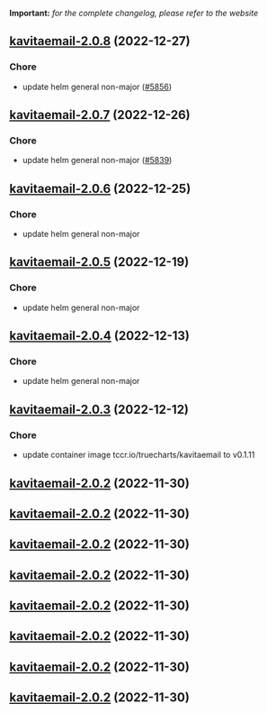 **Important:**
*for the complete changelog, please refer to the website*




## [kavitaemail-2.0.8](https://github.com/truecharts/charts/compare/kavitaemail-2.0.7...kavitaemail-2.0.8) (2022-12-27)

### Chore

- update helm general non-major ([#5856](https://github.com/truecharts/charts/issues/5856))
  
  


## [kavitaemail-2.0.7](https://github.com/truecharts/charts/compare/kavitaemail-2.0.6...kavitaemail-2.0.7) (2022-12-26)

### Chore

- update helm general non-major ([#5839](https://github.com/truecharts/charts/issues/5839))
  
  


## [kavitaemail-2.0.6](https://github.com/truecharts/charts/compare/kavitaemail-2.0.5...kavitaemail-2.0.6) (2022-12-25)

### Chore

- update helm general non-major
  
  


## [kavitaemail-2.0.5](https://github.com/truecharts/charts/compare/kavitaemail-2.0.4...kavitaemail-2.0.5) (2022-12-19)

### Chore

- update helm general non-major
  
  


## [kavitaemail-2.0.4](https://github.com/truecharts/charts/compare/kavitaemail-2.0.3...kavitaemail-2.0.4) (2022-12-13)

### Chore

- update helm general non-major
  
  


## [kavitaemail-2.0.3](https://github.com/truecharts/charts/compare/kavitaemail-2.0.2...kavitaemail-2.0.3) (2022-12-12)

### Chore

- update container image tccr.io/truecharts/kavitaemail to v0.1.11
  
  


## [kavitaemail-2.0.2](https://github.com/truecharts/charts/compare/kavitaemail-2.0.1...kavitaemail-2.0.2) (2022-11-30)




## [kavitaemail-2.0.2](https://github.com/truecharts/charts/compare/kavitaemail-2.0.1...kavitaemail-2.0.2) (2022-11-30)




## [kavitaemail-2.0.2](https://github.com/truecharts/charts/compare/kavitaemail-2.0.1...kavitaemail-2.0.2) (2022-11-30)




## [kavitaemail-2.0.2](https://github.com/truecharts/charts/compare/kavitaemail-2.0.1...kavitaemail-2.0.2) (2022-11-30)




## [kavitaemail-2.0.2](https://github.com/truecharts/charts/compare/kavitaemail-2.0.1...kavitaemail-2.0.2) (2022-11-30)




## [kavitaemail-2.0.2](https://github.com/truecharts/charts/compare/kavitaemail-2.0.1...kavitaemail-2.0.2) (2022-11-30)




## [kavitaemail-2.0.2](https://github.com/truecharts/charts/compare/kavitaemail-2.0.1...kavitaemail-2.0.2) (2022-11-30)




## [kavitaemail-2.0.2](https://github.com/truecharts/charts/compare/kavitaemail-2.0.1...kavitaemail-2.0.2) (2022-11-30)



